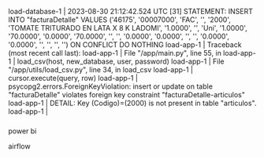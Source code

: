 load-database-1 | 2023-08-30 21:12:42.524 UTC [31] STATEMENT: INSERT INTO "facturaDetalle" VALUES ('46175', '00007000', 'FAC', '', '2000', 'TOMATE TRITURADO EN LATA X 8 K LADOMI', '1.0000', '', 'Uni', '1.0000', '70.0000', '0.0000', '70.0000', '', '', '0.0000', '0.0000', '', '', '0.0000', '0.0000', '', '', '', '') ON CONFLICT DO NOTHING
load-app-1 | Traceback (most recent call last):
load-app-1 | File "/app/main.py", line 55, in <module>
load-app-1 | load_csv(host, new_database, user, password)
load-app-1 | File "/app/utils/load_csv.py", line 34, in load_csv
load-app-1 | cursor.execute(query, row)
load-app-1 | psycopg2.errors.ForeignKeyViolation: insert or update on table "facturaDetalle" violates foreign key constraint "facturaDetalle-articulos"
load-app-1 | DETAIL: Key (Codigo)=(2000) is not present in table "articulos".
load-app-1 |

###

power bi

airflow
